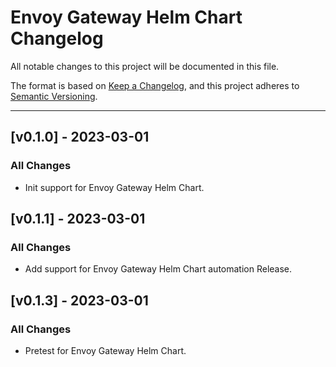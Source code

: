 # Envoy Gateway Helm Chart Changelog

All notable changes to this project will be documented in this file.

The format is based on [Keep a Changelog](https://keepachangelog.com/en/1.0.0/),
and this project adheres to [Semantic Versioning](https://semver.org/spec/v2.0.0.html).

---

<!-- ## [vX.Y.Z] - UNRELEASED
### Highlights
### All Changes
- Added
- Updated
- Changed
- Fixed
- Deprecated
- Removed -->

## [v0.1.0] - 2023-03-01

### All Changes

- Init support for Envoy Gateway Helm Chart.

## [v0.1.1] - 2023-03-01

### All Changes

- Add support for Envoy Gateway Helm Chart automation Release.

## [v0.1.3] - 2023-03-01

### All Changes

- Pretest for Envoy Gateway Helm Chart.
